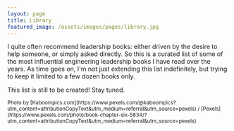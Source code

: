 ```yaml
---
layout: page
title: Library
featured_image: /assets/images/pages/library.jpg
---
```


I quite often recommend leadership books: either driven by the desire to help someone, or simply asked directly. So this is a curated list of some of the most influential engineering leadership books I have read over the years. As time goes on, I'm not just extending this list indefinitely, but trying to keep it limited to a few dozen books only.

This list is still to be created! Stay tuned.

<small>
	Photo by [Kaboompics.com](https://www.pexels.com/@kaboompics?utm_content=attributionCopyText&utm_medium=referral&utm_source=pexels) / [Pexels](https://www.pexels.com/photo/book-chapter-six-5834/?utm_content=attributionCopyText&utm_medium=referral&utm_source=pexels)
</small>